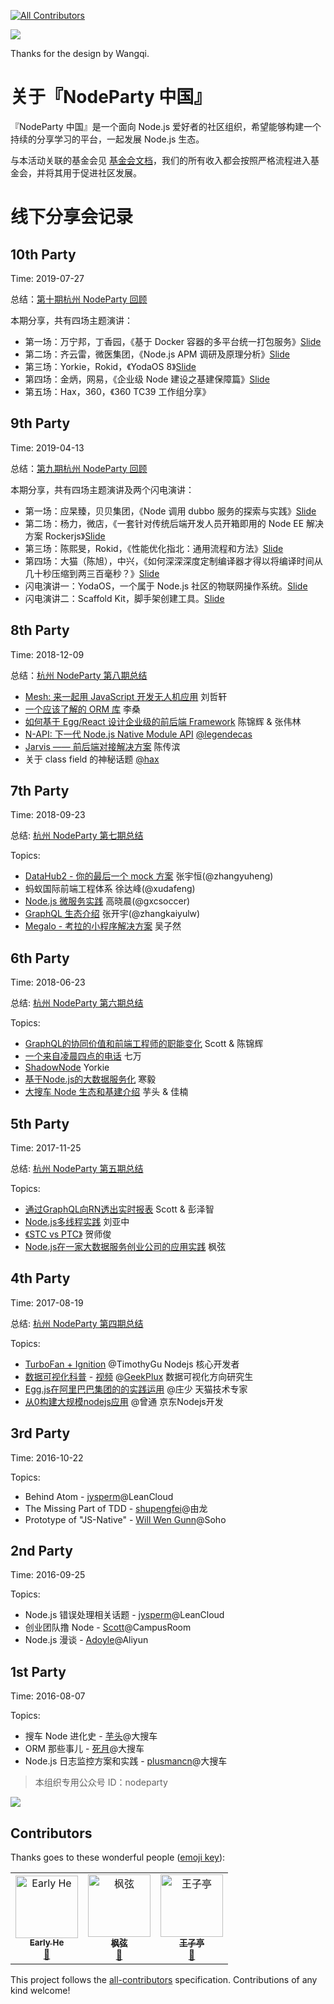 
[![All Contributors](https://img.shields.io/badge/all_contributors-3-orange.svg?style=flat-square)](#contributors)

![](./logo.png)

Thanks for the design by Wangqi. 

# 关于『NodeParty 中国』

『NodeParty 中国』是一个面向 Node.js 爱好者的社区组织，希望能够构建一个持续的分享学习的平台，一起发展 Node.js 生态。

与本活动关联的基金会见 [基金会文档](https://github.com/NodeParty-China/Node-OpenSource-Foundation)，我们的所有收入都会按照严格流程进入基金会，并将其用于促进社区发展。

# 线下分享会记录

## 10th Party

Time: 2019-07-27

总结：[第十期杭州 NodeParty 回顾](./2019-07-27/README.md)

本期分享，共有四场主题演讲：

* 第一场：万宁邦，丁香园，《基于 Docker 容器的多平台统一打包服务》[Slide](./2019-07-27/slides/0-cross-platform-packaging-with-docker.pdf)
* 第二场：齐云雷，微医集团，《Node.js APM 调研及原理分析》[Slide](https://claude-ray.github.io/slides/node-apm)
* 第三场：Yorkie，Rokid，《YodaOS 8》[Slide](./2019-07-27/slides/2-intro-yodaos-8.pdf)
* 第四场：金炳，网易，《企业级 Node 建设之基建保障篇》[Slide](./2019-07-27/slides/3-intro-nodejs-infra.pdf)
* 第五场：Hax，360，《360 TC39 工作组分享》

## 9th Party

Time: 2019-04-13

总结：[第九期杭州 NodeParty 回顾](./2019-04-13/README.md)

本期分享，共有四场主题演讲及两个闪电演讲：

* 第一场：应杲臻，贝贝集团，《Node 调用 dubbo 服务的探索与实践》[Slide](./2019-04-13/slides/np9-1.pdf)
* 第二场：杨力，微店，《一套针对传统后端开发人员开箱即用的 Node EE 解决方案 Rockerjs》[Slide](./2019-04-13/slides/np9-2.pdf)
* 第三场：陈熙旻，Rokid，《性能优化指北：通用流程和方法》[Slide](./2019-04-13/slides/np9-3.pdf)
* 第四场：大猫（陈旭），中兴，《如何深深深度定制编译器才得以将编译时间从几十秒压缩到两三百毫秒？》[Slide](./2019-04-13/slides/np9-4.pdf)
* 闪电演讲一：YodaOS，一个属于 Node.js 社区的物联网操作系统。[Slide](./2019-04-13/slides/np9-sd1.pdf)
* 闪电演讲二：Scaffold Kit，脚手架创建工具。[Slide](./2019-04-13/slides/np9-sd2.pdf)

## 8th Party

Time: 2018-12-09

总结：[杭州 NodeParty 第八期总结](./2018-12-09/README.md)

* [Mesh: 来一起用 JavaScript 开发无人机应用](./2018-12-09/keynotes/1-intro-to-mesh.pdf) 刘哲轩
* [一个应该了解的 ORM 库](./2018-12-09/keynotes/2-intro-to-orm-library.pdf) 李桑
* [如何基于 Egg/React 设计企业级的前后端 Framework](./2018-12-09/keynotes/3-eggjs-with-react.pdf) 陈锦辉 & 张伟林
* [N-API: 下一代 Node.js Native Module API](./2018-12-09/keynotes/4-intro-napi.pdf) [@legendecas](https://github.com/legendecas)
* [Jarvis —— 前后端对接解决方案](./2018-12-09/keynotes/5-intro-to-jarvis.pdf) 陈传滨
* 关于 class field 的神秘话题 [@hax](https://github.com/hax)

## 7th Party

Time: 2018-09-23

总结: [杭州 NodeParty 第七期总结](./2018-09-23/README.md)

Topics:

* [DataHub2 - 你的最后一个 mock 方案](./2018-09-23/DataHub.pdf) 张宇恒(@zhangyuheng) 
* 蚂蚁国际前端工程体系 徐达峰(@xudafeng)
* [Node.js 微服务实践](./2018-09-23/Node.js%20微服务实践.pdf) 高晓晨(@gxcsoccer) 
* [GraphQL 生态介绍](./2018-09-23/GraphQL.pdf) 张开宇(@zhangkaiyulw)
* [Megalo - 考拉的小程序解决方案](./2018-09-23/megalo-考拉的小程序解决方案.pdf) 吴子然

## 6th Party

Time: 2018-06-23

总结: [杭州 NodeParty 第六期总结](./2018-06-23/README.md)

Topics:

* [GraphQL的协同价值和前端工程师的职能变化](./2018-06-23/GraphQL数据聚合层大舅子解放前后端-Scott&陈锦辉.pdf) Scott & 陈锦辉
* [一个来自凌晨四点的电话](./2018-06-23/凌晨四点-七万.pdf) 七万
* [ShadowNode](./2018-06-23/Introducing-shadow-node-yorkie.pdf) Yorkie
* [基于Node.js的大数据服务化](./2018-06-23/数澜基于Node.js的大数据服务化-寒毅.pdf) 寒毅
* [大搜车 Node 生态和基建介绍](./2018-06-23/搜车Nodejs现状-芋头&佳楠.pdf) 芋头 & 佳楠 

## 5th Party

Time: 2017-11-25

总结: [杭州 NodeParty 第五期总结](./2017-11-25/README.md)

Topics:

* [通过GraphQL向RN透出实时报表](./2017-11-25/GraphQL-RN.pdf) Scott & 彭泽智 
* [Node.js多线程实践](./2017-11-25/Threads-in-Nodejs.pdf) 刘亚中
* [《STC vs PTC》](http://johnhax.net/2017/stc-vs-ptc ) 贺师俊
* [Node.js在一家大数据服务创业公司的应用实践](./2017-11-25/Node.js在一家大数据服务创业公司的应用实践.pdf) 枫弦

## 4th Party

Time: 2017-08-19

总结: [杭州 NodeParty 第四期总结](./2017-08-19/README.md)

Topics:

* [TurboFan + Ignition](./2017-08-19/TurboFan+Ignition.pdf)  @TimothyGu Nodejs 核心开发者
* [数据可视化科普](./2017-08-19/visualization_node_party.pdf) - [视频](https://www.bilibili.com/video/av13568635/) @[GeekPlux](https://github.com/geekplux) 数据可视化方向研究生
* [Egg.js在阿里巴巴集团的的实践运用](./2017-08-19/Egg.js在阿里巴巴集团的的实践运用.pdf) @庄少 天猫技术专家
* [从0构建大规模nodejs应用](./2017-08-19/从0构建大规模nodejs应用.pdf) @曾通 京东Nodejs开发

## 3rd Party

Time: 2016-10-22

Topics:

* Behind Atom - [jysperm](https://github.com/jysperm)@LeanCloud
* The Missing Part of TDD - [shupengfei](https://github.com/stormslowly/)@由龙
* Prototype of "JS-Native" - [Will Wen Gunn](https://github.com/iwillwen)@Soho

## 2nd Party

Time: 2016-09-25

Topics:

* Node.js 错误处理相关话题 - [jysperm](https://github.com/jysperm)@LeanCloud
* 创业团队撸 Node - [Scott](https://github.com/huanglong)@CampusRoom
* Node.js 漫谈 - [Adoyle](https://github.com/adoyle-h)@Aliyun

## 1st Party

Time: 2016-08-07

Topics:

* 搜车 Node 进化史 - [芋头](https://github.com/xinyu198736)@大搜车
* ORM 那些事儿 - [死月](https://github.com/XadillaX)@大搜车
* Node.js 日志监控方案和实践 - [plusmancn](https://github.com/plusmancn)@大搜车


> 本组织专用公众号 ID：nodeparty

![](https://img.souche.com/test/9992d24960103eac8dccdfa373732f0d.jpg)


## Contributors

Thanks goes to these wonderful people ([emoji key](https://allcontributors.org/docs/en/emoji-key)):

<!-- ALL-CONTRIBUTORS-LIST:START - Do not remove or modify this section -->
<!-- prettier-ignore -->
<table><tr><td align="center"><a href="https://github.com/EarlyH"><img src="https://avatars3.githubusercontent.com/u/1768041?v=4" width="100px;" alt="Early He"/><br /><sub><b>Early He</b></sub></a><br /><a href="https://github.com/NodeParty-China/Node-Party/commits?author=EarlyH" title="Documentation">📖</a></td><td align="center"><a href="https://github.com/yuzhigang33"><img src="https://avatars3.githubusercontent.com/u/929503?v=4" width="100px;" alt="枫弦"/><br /><sub><b>枫弦</b></sub></a><br /><a href="https://github.com/NodeParty-China/Node-Party/commits?author=yuzhigang33" title="Documentation">📖</a></td><td align="center"><a href="https://jysperm.me"><img src="https://avatars2.githubusercontent.com/u/1191561?v=4" width="100px;" alt="王子亭"/><br /><sub><b>王子亭</b></sub></a><br /><a href="https://github.com/NodeParty-China/Node-Party/commits?author=jysperm" title="Documentation">📖</a></td></tr></table>

<!-- ALL-CONTRIBUTORS-LIST:END -->

This project follows the [all-contributors](https://github.com/all-contributors/all-contributors) specification. Contributions of any kind welcome!